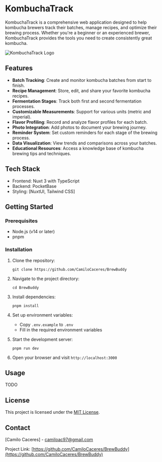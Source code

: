# KombuchaTrack

KombuchaTrack is a comprehensive web application designed to help kombucha brewers track their batches, manage recipes, and optimize their brewing process. Whether you're a beginner or an experienced brewer, KombuchaTrack provides the tools you need to create consistently great kombucha.

![KombuchaTrack Logo](path/to/logo.png)

## Features

- **Batch Tracking**: Create and monitor kombucha batches from start to finish.
- **Recipe Management**: Store, edit, and share your favorite kombucha recipes.
- **Fermentation Stages**: Track both first and second fermentation processes.
- **Customizable Measurements**: Support for various units (metric and imperial).
- **Flavor Profiling**: Record and analyze flavor profiles for each batch.
- **Photo Integration**: Add photos to document your brewing journey.
- **Reminder System**: Set custom reminders for each stage of the brewing process.
- **Data Visualization**: View trends and comparisons across your batches.
- **Educational Resources**: Access a knowledge base of kombucha brewing tips and techniques.

## Tech Stack

- Frontend: Nuxt 3 with TypeScript
- Backend: PocketBase
- Styling: [NuxtUI, Tailwind CSS]

## Getting Started

### Prerequisites

- Node.js (v14 or later)
- pnpm 

### Installation

1. Clone the repository:
   ```
   git clone https://github.com/CamiloCaceres/BrewBuddy
   ```

2. Navigate to the project directory:
   ```
   cd BrewBuddy
   ```

3. Install dependencies:
   ```
   pnpm install
   ```

4. Set up environment variables:
   - Copy `.env.example` to `.env`
   - Fill in the required environment variables

5. Start the development server:
   ```
   pnpm run dev
   ```

6. Open your browser and visit `http://localhost:3000`

## Usage

TODO
## License

This project is licensed under the [MIT License](LICENSE.md).



## Contact

[Camilo Caceres] -  camiloac97@gmail.com

Project Link: [https://github.com/CamiloCaceres/BrewBuddy](https://github.com/CamiloCaceres/BrewBuddy)